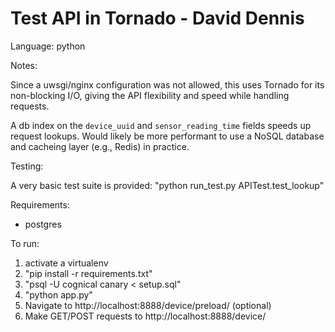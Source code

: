 Test API in Tornado - David Dennis
==================================

Language: python

Notes:

Since a uwsgi/nginx configuration was not allowed,
this uses Tornado for its non-blocking I/O, giving 
the API flexibility and speed while handling requests.

A db index on the `device_uuid` and `sensor_reading_time` fields speeds
up request lookups. Would likely be more performant to use a NoSQL database and cacheing layer (e.g., Redis) in practice.

Testing:

A very basic test suite is provided: "python run_test.py APITest.test_lookup"

Requirements:
 - postgres

To run:
1. activate a virtualenv
2. "pip install -r requirements.txt"
3. "psql -U cognical canary < setup.sql"
4. "python app.py"
5. Navigate to http://localhost:8888/device/preload/ (optional)
5. Make GET/POST requests to http://localhost:8888/device/